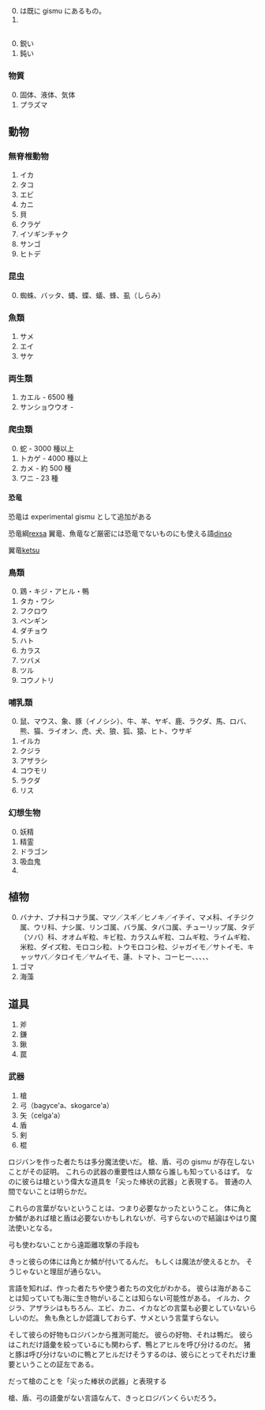 0. は既に gismu にあるもの。
1. 

## 
0. 鋭い
1. 鈍い


### 物質
0. 固体、液体、気体
1. プラズマ

## 動物
### 無脊椎動物
1. イカ
2. タコ
3. エビ
4. カニ
5. 貝
6. クラゲ
7. イソギンチャク
8. サンゴ
9. ヒトデ
### 昆虫
0.  蜘蛛、バッタ、蝿、蝶、蟻、蜂、虱（しらみ）

### 魚類
1. サメ
2. エイ
3. サケ

### 両生類
1. カエル - 6500 種
2. サンショウウオ -

### 爬虫類
0. 蛇 - 3000 種以上
1. トカゲ - 4000 種以上
2. カメ - 約 500 種
3. ワニ - 23 種

#### 恐竜
恐竜は experimental gismu として追加がある

恐竜綱[rexsa]()
翼竜、魚竜など厳密には恐竜でないものにも使える語[dinso](https://la-lojban.github.io/sutysisku/lojban/index.html#seskari=cnano&sisku=dinso&bangu=en&versio=masno)

翼竜[ketsu]()

### 鳥類
0. 鶏・キジ・アヒル・鴨
2. タカ・ワシ
3. フクロウ
4. ペンギン
5. ダチョウ
6. ハト
7. カラス
8. ツバメ
9. ツル
10. コウノトリ

### 哺乳類
0. 鼠、マウス、象、豚（イノシシ）、牛、羊、ヤギ、鹿、ラクダ、馬、ロバ、熊、猫、ライオン、虎、犬、狼、狐、猿、ヒト、ウサギ
1. イルカ
2. クジラ
3. アザラシ
4. コウモリ
5. ラクダ
6. リス


### 幻想生物
0. 妖精
1. 精霊
2. ドラゴン
3. 吸血鬼
4. 


## 植物
0. バナナ、ブナ科コナラ属、マツ／スギ／ヒノキ／イチイ、マメ科、イチジク属、ウリ科、ナシ属、リンゴ属、バラ属、タバコ属、チューリップ属、タデ（ソバ）科、オオムギ粒、キビ粒、カラスムギ粒、コムギ粒、ライムギ粒、米粒、ダイズ粒、モロコシ粒、トウモロコシ粒、ジャガイモ／サトイモ、キャッサバ／タロイモ／ヤムイモ、蓮、トマト、コーヒー、、、、、
1. ゴマ
2. 海藻

## 道具
1. 斧
2. 鎌
3. 鍬
4. 罠

### 武器
1. 槍
2. 弓（bagyce'a、skogarce'a）
3. 矢（celga'a）
4. 盾
5. 剣
6. 棍


ロジバンを作った者たちは多分魔法使いだ。
槍、盾、弓の gismu が存在しないことがその証明。
これらの武器の重要性は人類なら誰しも知っているはず。
なのに彼らは槍という偉大な道具を「尖った棒状の武器」と表現する。
普通の人間でないことは明らかだ。

これらの言葉がないということは、つまり必要なかったということ。
体に角とか鱗があれば槍と盾は必要ないかもしれないが、弓すらないので結論はやはり魔法使いとなる。


弓も使わないことから遠距離攻撃の手段も

きっと彼らの体には角とか鱗が付いてるんだ。
もしくは魔法が使えるとか。
そうじゃないと理屈が通らない。


言語を知れば、作った者たちや使う者たちの文化がわかる。
彼らは海があることは知っていても海に生き物がいることは知らない可能性がある。
イルカ、クジラ、アザラシはもちろん、エビ、カニ、イカなどの言葉も必要としていないらしいのだ。
魚も魚としか認識しておらず、サメという言葉すらない。

そして彼らの好物もロジバンから推測可能だ。
彼らの好物、それは鴨だ。
彼らはこれだけ語彙を絞っているにも関わらず、鴨とアヒルを呼び分けるのだ。
猪と豚は呼び分けないのに鴨とアヒルだけそうするのは、彼らにとってそれだけ重要ということの証左である。


だって槍のことを「尖った棒状の武器」と表現する

槍、盾、弓の語彙がない言語なんて、きっとロジバンくらいだろう。





